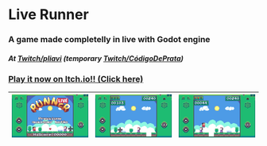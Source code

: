 # Live Runner
### A game made completelly in live with Godot engine

##### At [Twitch/pliavi](http://twitch.tv/pliavi) (temporary [Twitch/CódigoDePrata](https://www.twitch.tv/codigodeprata))

### [Play it now on Itch.io!! (Click here)](https://pliavi.itch.io/live-runner)

| ![](./_docs/print01.jpeg) | ![](./_docs/print02.jpeg) | ![](./_docs/print03.jpeg) |
|---|:---:|---|